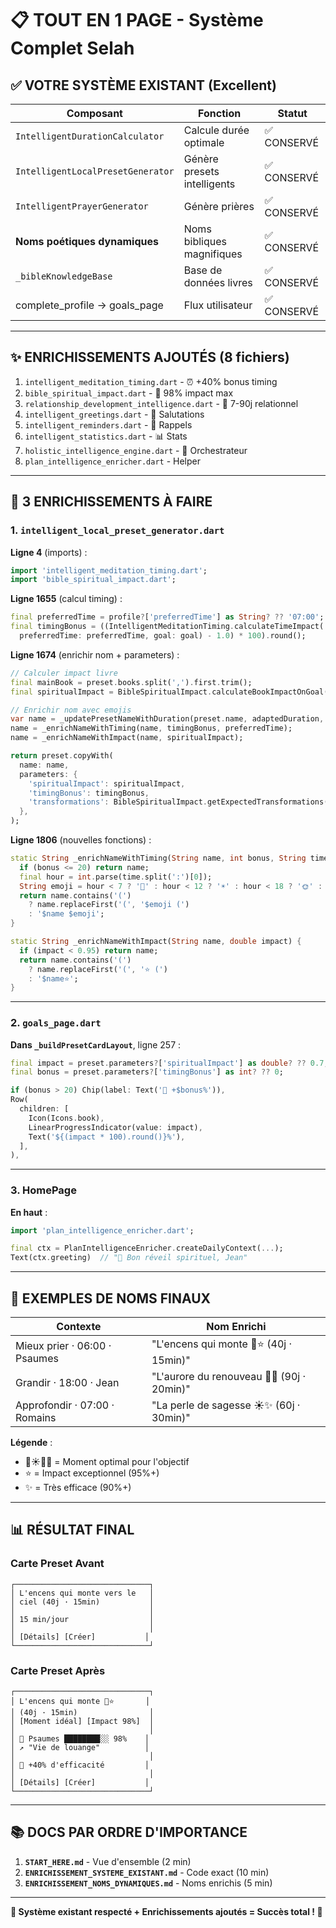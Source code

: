 # 📋 TOUT EN 1 PAGE - Système Complet Selah

## ✅ VOTRE SYSTÈME EXISTANT (Excellent)

| Composant | Fonction | Statut |
|-----------|----------|--------|
| `IntelligentDurationCalculator` | Calcule durée optimale | ✅ CONSERVÉ |
| `IntelligentLocalPresetGenerator` | Génère presets intelligents | ✅ CONSERVÉ |
| `IntelligentPrayerGenerator` | Génère prières | ✅ CONSERVÉ |
| **Noms poétiques dynamiques** | Noms bibliques magnifiques | ✅ CONSERVÉ |
| `_bibleKnowledgeBase` | Base de données livres | ✅ CONSERVÉ |
| complete_profile → goals_page | Flux utilisateur | ✅ CONSERVÉ |

---

## ✨ ENRICHISSEMENTS AJOUTÉS (8 fichiers)

1. `intelligent_meditation_timing.dart` - ⏰ +40% bonus timing
2. `bible_spiritual_impact.dart` - 📖 98% impact max
3. `relationship_development_intelligence.dart` - 💝 7-90j relationnel
4. `intelligent_greetings.dart` - 🌅 Salutations
5. `intelligent_reminders.dart` - 🔔 Rappels
6. `intelligent_statistics.dart` - 📊 Stats
7. `holistic_intelligence_engine.dart` - 🎯 Orchestrateur
8. `plan_intelligence_enricher.dart` - Helper

---

## 🔗 3 ENRICHISSEMENTS À FAIRE

### 1. `intelligent_local_preset_generator.dart`

**Ligne 4** (imports) :
```dart
import 'intelligent_meditation_timing.dart';
import 'bible_spiritual_impact.dart';
```

**Ligne 1655** (calcul timing) :
```dart
final preferredTime = profile?['preferredTime'] as String? ?? '07:00';
final timingBonus = ((IntelligentMeditationTiming.calculateTimeImpact(
  preferredTime: preferredTime, goal: goal) - 1.0) * 100).round();
```

**Ligne 1674** (enrichir nom + parameters) :
```dart
// Calculer impact livre
final mainBook = preset.books.split(',').first.trim();
final spiritualImpact = BibleSpiritualImpact.calculateBookImpactOnGoal(mainBook, goal);

// Enrichir nom avec emojis
var name = _updatePresetNameWithDuration(preset.name, adaptedDuration, durationMin);
name = _enrichNameWithTiming(name, timingBonus, preferredTime);
name = _enrichNameWithImpact(name, spiritualImpact);

return preset.copyWith(
  name: name,
  parameters: {
    'spiritualImpact': spiritualImpact,
    'timingBonus': timingBonus,
    'transformations': BibleSpiritualImpact.getExpectedTransformations(mainBook),
  },
);
```

**Ligne 1806** (nouvelles fonctions) :
```dart
static String _enrichNameWithTiming(String name, int bonus, String time) {
  if (bonus <= 20) return name;
  final hour = int.parse(time.split(':')[0]);
  String emoji = hour < 7 ? '🌅' : hour < 12 ? '☀️' : hour < 18 ? '🌞' : '🌆';
  return name.contains('(') 
    ? name.replaceFirst('(', '$emoji (')
    : '$name $emoji';
}

static String _enrichNameWithImpact(String name, double impact) {
  if (impact < 0.95) return name;
  return name.contains('(') 
    ? name.replaceFirst('(', '⭐ (')
    : '$name⭐';
}
```

---

### 2. `goals_page.dart`

**Dans `_buildPresetCardLayout`**, ligne 257 :
```dart
final impact = preset.parameters?['spiritualImpact'] as double? ?? 0.7;
final bonus = preset.parameters?['timingBonus'] as int? ?? 0;

if (bonus > 20) Chip(label: Text('🌟 +$bonus%')),
Row(
  children: [
    Icon(Icons.book),
    LinearProgressIndicator(value: impact),
    Text('${(impact * 100).round()}%'),
  ],
),
```

---

### 3. HomePage

**En haut** :
```dart
import 'plan_intelligence_enricher.dart';

final ctx = PlanIntelligenceEnricher.createDailyContext(...);
Text(ctx.greeting)  // "🌅 Bon réveil spirituel, Jean"
```

---

## 🎨 EXEMPLES DE NOMS FINAUX

| Contexte | Nom Enrichi |
|----------|-------------|
| Mieux prier · 06:00 · Psaumes | "L'encens qui monte 🌅⭐ (40j · 15min)" |
| Grandir · 18:00 · Jean | "L'aurore du renouveau 🌆✨ (90j · 20min)" |
| Approfondir · 07:00 · Romains | "La perle de sagesse ☀️✨ (60j · 30min)" |

**Légende** :
- 🌅☀️🌆🌙 = Moment optimal pour l'objectif
- ⭐ = Impact exceptionnel (95%+)
- ✨ = Très efficace (90%+)

---

## 📊 RÉSULTAT FINAL

### Carte Preset Avant
```
┌──────────────────────────────┐
│ L'encens qui monte vers le   │
│ ciel (40j · 15min)           │
│                              │
│ 15 min/jour                  │
│                              │
│ [Détails] [Créer]           │
└──────────────────────────────┘
```

### Carte Preset Après
```
┌──────────────────────────────┐
│ L'encens qui monte 🌅⭐       │
│ (40j · 15min)                │
│ [Moment idéal] [Impact 98%]  │
│                              │
│ 📖 Psaumes ████████░░ 98%    │
│ ↗️ "Vie de louange"          │
│                              │
│ 🌟 +40% d'efficacité         │
│                              │
│ [Détails] [Créer]           │
└──────────────────────────────┘
```

---

## 📚 DOCS PAR ORDRE D'IMPORTANCE

1. **`START_HERE.md`** - Vue d'ensemble (2 min)
2. **`ENRICHISSEMENT_SYSTEME_EXISTANT.md`** - Code exact (10 min)
3. **`ENRICHISSEMENT_NOMS_DYNAMIQUES.md`** - Noms enrichis (5 min)

---

**🎊 Système existant respecté + Enrichissements ajoutés = Succès total ! 🚀**

